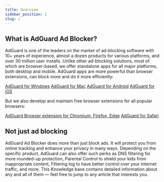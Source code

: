 ```yaml
---
title: Overview
sidebar_position: 1
slug: /
---
```


## What is AdGuard Ad Blocker?

AdGuard is one of the leaders on the market of ad-blocking software with 10+ years of experience, almost a dozen products for various platforms, and over 30 million user installs. Unlike other ad-blocking solutions, most of which are browser-based, we offer standalone apps for all major platforms, both desktop and mobile. AdGuard apps are more powerful than browser extensions, can block more and do it more efficiently:

[AdGuard for Windows](/adguard-for-windows/features-overview.md)
[AdGuard for Mac](/adguard-for-mac/features-overview.md)
[AdGuard for Android](/adguard-for-android/features-overview.md)
[AdGuard for iOS](/adguard-for-ios/features-overview.md)

But we also develop and maintain free browser extensions for all popular browsers:

[AdGuard Browser extension for Chromium, Firefox, Edge](/adguard-browser-extension/features-overview.md)
[AdGuard for Safari](/adguard-for-safari/features-overview.md)

## Not just ad blocking

AdGuard Ad Blocker does more than just block ads. It will protect you from online tracking and enhance your privacy in many ways. Depending on the specific product, AdGuard can also offer such perks as DNS filtering for more rounded-up protection, Parental Control to shield your kids from inappropriate content, Filtering log to have better control over your internet traffic, and more. This Knowledge base contains detailed information about any and all of them — feel free to jump to any article that interests you.